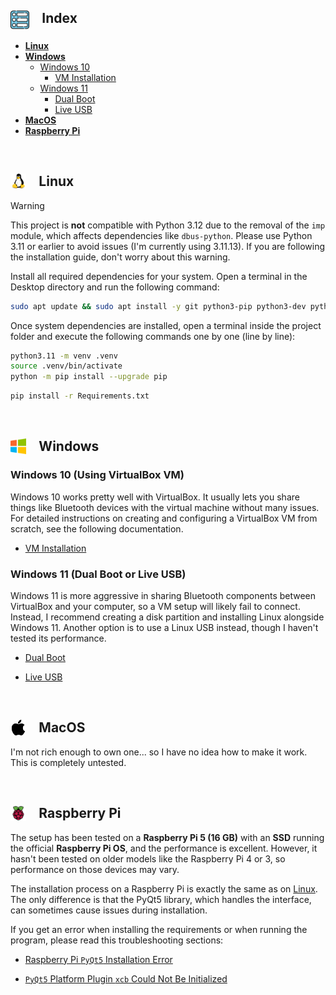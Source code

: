 <!-- #################### INDEX #################### -->

<h2>
    <img src="https://raw.githubusercontent.com/Dinones/Repository-Images/master/SVG/Index.svg" width="30px" align="top"/>
    ⠀Index
</h2>

- <a href="#linux-installation">**Linux**</a>
- <a href="#windows-installation">**Windows**</a>
    - <a href="#windows-10-installation">Windows 10</a>
        - <a href="#windows-10-vm-installation">VM Installation</a>
    - <a href="#windows-11-installation">Windows 11</a>
        - <a href="#windows-11-dual-boot">Dual Boot</a>
        - <a href="#windows-11-live-usb">Live USB</a>
- <a href="#macos-installation">**MacOS**</a>
- <a href="#raspberry-pi-installation">**Raspberry Pi**</a>

<br>

<!-- #################### LINUX INSTALLATION #################### -->

<h2 id="linux-installation">
    <img src="https://raw.githubusercontent.com/Dinones/Repository-Images/master/SVG/Linux.svg" width="25px" align="top"/>
    ⠀Linux
</h2>

> [!WARNING]
> This project is **not** compatible with Python 3.12 due to the removal of the `imp` module, which affects dependencies like `dbus-python`. Please use Python 3.11 or earlier to avoid issues (I'm currently using 3.11.13). If you are following the installation guide, don't worry about this warning.

Install all required dependencies for your system. Open a terminal in the Desktop directory and run the following command:

```bash
sudo apt update && sudo apt install -y git python3-pip python3-dev python3-pyqt5 tesseract-ocr libtesseract-dev ffmpeg bluetooth libdbus-1-dev libglib2.0-dev
```

Once system dependencies are installed, open a terminal inside the project folder and execute the following commands one by one (line by line):

```bash
python3.11 -m venv .venv
source .venv/bin/activate
python -m pip install --upgrade pip
```
```bash
pip install -r Requirements.txt
```

<br>

<!-- #################### WINDOWS INSTALLATION #################### -->

<h2 id="windows-installation">
    <img src="https://raw.githubusercontent.com/Dinones/Repository-Images/master/SVG/Windows.svg" width="25px" align="top"/>
    ⠀Windows
</h2>

<h3 id="windows-10-installation">
    Windows 10 (Using VirtualBox VM)
</h3>

Windows 10 works pretty well with VirtualBox. It usually lets you share things like Bluetooth devices with the virtual machine without many issues.
For detailed instructions on creating and configuring a VirtualBox VM from scratch, see the following documentation.

- <a id="windows-10-vm-installation" href="./VM%20Setup.md">VM Installation</a>

<h3 id="windows-11-installation">
    Windows 11 (Dual Boot or Live USB)
</h3>

<p>
    Windows 11 is more aggressive in sharing Bluetooth components between VirtualBox and your computer, so a VM setup will likely fail to connect. Instead, I recommend creating a disk partition and installing Linux alongside Windows 11. Another option is to use a Linux USB instead, though I haven't tested its performance.
</p>

- <a id="windows-11-dual-boot" href="./Installation%20Dual%20Boot.md">Dual Boot</a>

- <a id="windows-11-live-usb" href="./Installation%20Live%20USB.md">Live USB</a>

<br>

<!-- #################### MAC OS INSTALLATION #################### -->

<h2 id="macos-installation">
    <img src="https://raw.githubusercontent.com/Dinones/Repository-Images/master/SVG/Apple.svg" width="25px" align="top"/>
    ⠀MacOS
</h2>

<p>
    I'm not rich enough to own one... so I have no idea how to make it work. This is completely untested.
</p>

<!-- #################### MAC OS INSTALLATION #################### -->
⠀
<h2 id="raspberry-pi-installation">
    <img src="https://raw.githubusercontent.com/Dinones/Repository-Images/master/SVG/Raspberry%20Pi.svg" width="25px" align="top"/>
    ⠀Raspberry Pi
</h2>

The setup has been tested on a **Raspberry Pi 5 (16 GB)** with an **SSD** running the official **Raspberry Pi OS**, and the performance is excellent. However, it hasn't been tested on older models like the Raspberry Pi 4 or 3, so performance on those devices may vary.

The installation process on a Raspberry Pi is exactly the same as on <a href="#linux-installation">Linux</a>. The only difference is that the PyQt5 library, which handles the interface, can sometimes cause issues during installation.

If you get an error when installing the requirements or when running the program, please read this troubleshooting sections:

- <a href="./Troubleshooting.md#raspberry-pi-installation-error">Raspberry Pi <code>PyQt5</code> Installation Error</a>

- <a href="./Troubleshooting.md#raspberry-pi-qt-plugin-error"><code>PyQt5</code> Platform Plugin <code>xcb</code> Could Not Be Initialized</a>